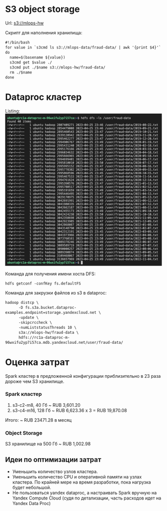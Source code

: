 # S3 object storage 
 
 Url: [s3://mlops-hw](s3://mlops-hw)

Скрипт для наполнения хранилища:
 ```
#!/bin/bash
for value in `s3cmd ls s3://mlops-data/fraud-data/ | awk '{print $4}'`
do
   name=$(basename ${value})
   s3cmd get $value ./
   s3cmd put ./$name s3://mlops-hw/fraud-data/
   rm ./$name
done
 ```

 # Dataproc кластер

 Listing:
 ![Dataproc listing](img/hadoop_ls.png "Dataproc listing")

 Команда для получения имени хоста DFS:
 ```
 hdfs getconf -confKey fs.defaultFS
 ```

 Команда для закрузки файлов из s3 в dataproc:
 ```
 hadoop distcp \
       -D fs.s3a.bucket.dataproc-examples.endpoint=storage.yandexcloud.net \
       -update \
       -skipcrccheck \
       -numListstatusThreads 10 \
       s3a://mlops-hw/fraud-data \
       hdfs://rc1a-dataproc-m-96wxifu2yp7i57ca.mdb.yandexcloud.net/user/fraud-data/
 ```

# Оценка затрат

Spark кластер в предложенной конфигурации приблизительно в 23 раза дороже чем S3 хранилище.

### Spark кластер

 1. s3-c2-m8, 40 Гб ~ RUB 3,601.20
 2. s3-c4-m16, 128 Гб ~ RUB 6,623.36 x 3 = RUB 19,870.08

 Итого: ~ RUB 23471.28 в месяц

### Object Storage

S3 хранилище на 500 Гб ~ RUB 1,002.98

## Идеи по оптимизации затрат

- Уменьшить количество узлов кластера.
- Уменьшить количество CPU и оперативной памяти на узлах кластера. По крайней мере на время разработки, пока нагрузка будет небольшой.
- Не пользоваться yandex dataproc, а настраивать Spark вручную на Yandex Compute Cloud (судя по детализации, часть расходов идет на Yandex Data Proc)